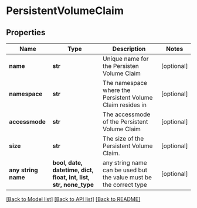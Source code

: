 # PersistentVolumeClaim


## Properties
Name | Type | Description | Notes
------------ | ------------- | ------------- | -------------
**name** | **str** | Unique name for the Persisten Volume Claim | [optional] 
**namespace** | **str** | The namespace where the Persistent Volume Claim resides in | [optional] 
**accessmode** | **str** | The accessmode of the Persistent Volume Claim | [optional] 
**size** | **str** | The size of the Persistent Volume Claim. | [optional] 
**any string name** | **bool, date, datetime, dict, float, int, list, str, none_type** | any string name can be used but the value must be the correct type | [optional]

[[Back to Model list]](../README.md#documentation-for-models) [[Back to API list]](../README.md#documentation-for-api-endpoints) [[Back to README]](../README.md)


